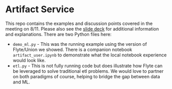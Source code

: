 # Artifact Service


This repo contains the examples and discussion points covered in the meeting on 8/11. Please also see the [slide deck](https://docs.google.com/presentation/d/1HGwQjaeHLIRFaR_sbrOJlfTjNJL6IJ9Xqed5-UsOa6M) for additional information and explanations. There are two Python files here:

* `demo_ml.py` - This was the running example using the version of Flyte/Union we showed. There is a companion notebook `artifact_user.ipynb` to demonstrate what the local notebook experience would look like.
* `etl.py` - This is not fully running code but does illustrate how Flyte can be leveraged to solve traditional etl problems. We would love to partner on both paradigms of course, helping to bridge the gap between data and ML.

